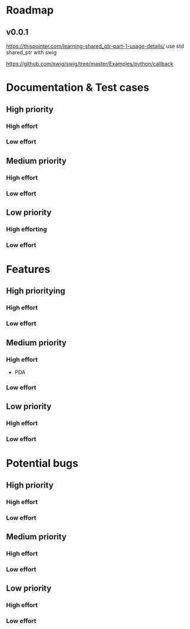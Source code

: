 
Roadmap
=======

## v0.0.1
https://thispointer.com/learning-shared_ptr-part-1-usage-details/
use std shared_ptr with swig

https://github.com/swig/swig/tree/master/Examples/python/callback


Documentation & Test cases
==========================

High priority
-------------
### High effort
### Low effort


Medium priority
---------------
### High effort
### Low effort


Low priority
------------
### High efforting
### Low effort


Features
========

High prioritying
-------------
### High effort
### Low effort


Medium priority
---------------
### High effort
* PDA
### Low effort


Low priority
------------
### High effort
### Low effort

Potential bugs
=============

High priority
-------------
### High effort
### Low effort


Medium priority
---------------
### High effort
 ### Low effort


Low priority
------------
### High effort
### Low effort

